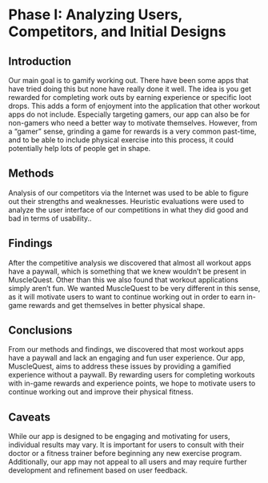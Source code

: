# Phase I: Analyzing Users, Competitors, and Initial Designs

## Introduction

Our main goal is to gamify working out. There have been some apps that have tried doing this but none have really done it well. The idea is you get rewarded for completing work outs by earning experience or specific loot drops. This adds a form of enjoyment into the application that other workout apps do not include. Especially targeting gamers, our app can also be for non-gamers who need a better way to motivate themselves. However, from a “gamer” sense, grinding a game for rewards is a very common past-time, and to be able to include physical exercise into this process, it could potentially help lots of people get in shape.

## Methods

Analysis of our competitors via the Internet was used to be able to figure out their strengths and weaknesses. Heuristic evaluations were used to analyze the user interface of our competitions in what they did good and bad in terms of usability..

## Findings

After the competitive analysis we discovered that almost all workout apps have a paywall, which is something that we knew wouldn’t be present in MuscleQuest. Other than this we also found that workout applications simply aren’t fun. We wanted MuscleQuest to be very different in this sense, as it will motivate users to want to continue working out in order to earn in-game rewards and get themselves in better physical shape.

## Conclusions

From our methods and findings, we discovered that most workout apps have a paywall and lack an engaging and fun user experience. Our app, MuscleQuest, aims to address these issues by providing a gamified experience without a paywall. By rewarding users for completing workouts with in-game rewards and experience points, we hope to motivate users to continue working out and improve their physical fitness. 

## Caveats

While our app is designed to be engaging and motivating for users, individual results may vary. It is important for users to consult with their doctor or a fitness trainer before beginning any new exercise program. Additionally, our app may not appeal to all users and may require further development and refinement based on user feedback.
